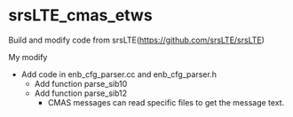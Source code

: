 # srsLTE_cmas_etws
Build and modify code from srsLTE(https://github.com/srsLTE/srsLTE)

My modify
* Add code in enb_cfg_parser.cc and enb_cfg_parser.h
  * Add function parse_sib10
  * Add function parse_sib12
    * CMAS messages can read specific files to get the message text.
